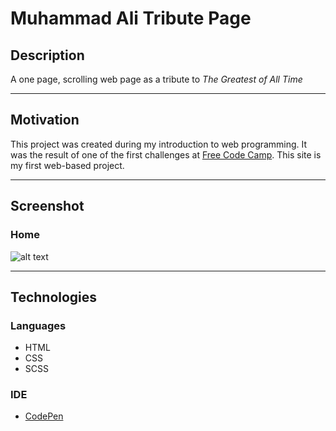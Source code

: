 # Muhammad Ali Tribute Page

## Description
A one page, scrolling web page as a tribute to *The Greatest of All Time* 

---
## Motivation                                                            
  This project was created during my introduction to web programming.  It was the result of one of the first challenges at [Free Code Camp](https://www.freecodecamp.org/challenges/learn-how-freecodecamp-works).  This site is my first web-based project.    

---
## Screenshot
### Home
![alt text](https://github.com/ptmjddavis/Tribute-Page/blob/gh-pages/Tribute%20Page001.png "Screenshot")


---
## Technologies
### Languages
* HTML
* CSS
* SCSS

### IDE
* [CodePen](https://codepen.io//)
